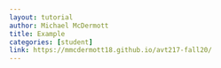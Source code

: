 ```yaml
---
layout: tutorial
author: Michael McDermott
title: Example
categories: [student]
link: https://mmcdermott18.github.io/avt217-fall20/
---
```

